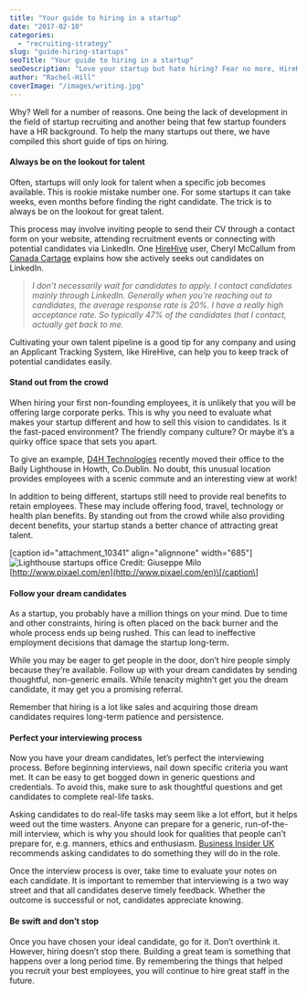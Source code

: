 ```yaml
---
title: "Your guide to hiring in a startup"
date: "2017-02-10"
categories:
  - "recruiting-strategy"
slug: "guide-hiring-startups"
seoTitle: "Your guide to hiring in a startup"
seoDescription: "Love your startup but hate hiring? Fear no more, HireHive is here to help! Read our simple tips on how to hire for all kinds of startups."
author: "Rachel-Hill"
coverImage: "/images/writing.jpg"
---
```


Why? Well for a number of reasons. One being the lack of development in the field of startup recruiting and another being that few startup founders have a HR background. To help the many startups out there, we have compiled this short guide of tips on hiring.

#### **Always be on the lookout for talent**

Often, startups will only look for talent when a specific job becomes available. This is rookie mistake number one. For some startups it can take weeks, even months before finding the right candidate. The trick is to always be on the lookout for great talent.

This process may involve inviting people to send their CV through a contact form on your website, attending recruitment events or connecting with potential candidates via LinkedIn. One [HireHive](http://hirehive.io/) user, Cheryl McCallum from [Canada Cartage](http://www.canadacartage.com/) explains how she actively seeks out candidates on LinkedIn.

> _I don’t necessarily wait for candidates to apply. I contact candidates mainly through LinkedIn. Generally when you’re reaching out to candidates, the average response rate is 20%. I have a really high acceptance rate. So typically 47% of the candidates that I contact, actually get back to me._

Cultivating your own talent pipeline is a good tip for any company and using an Applicant Tracking System, like HireHive, can help you to keep track of potential candidates easily.

#### **Stand out from the crowd**

When hiring your first non-founding employees, it is unlikely that you will be offering large corporate perks. This is why you need to evaluate what makes your startup different and how to sell this vision to candidates. Is it the fast-paced environment? The friendly company culture? Or maybe it’s a quirky office space that sets you apart.

To give an example, [D4H Technologies](https://www.d4htechnologies.com/) recently moved their office to the Baily Lighthouse in Howth, Co.Dublin. No doubt, this unusual location provides employees with a scenic commute and an interesting view at work!

In addition to being different, startups still need to provide real benefits to retain employees. These may include offering food, travel, technology or health plan benefits. By standing out from the crowd while also providing decent benefits, your startup stands a better chance of attracting great talent.

\[caption id="attachment_10341" align="alignnone" width="685"\]![Lighthouse startups office](/images/Baily-Lighthouse.jpg) Credit: Giuseppe Milo [http://www.pixael.com/en](http://www.pixael.com/en)\[/caption\]

#### **Follow your dream candidates**

As a startup, you probably have a million things on your mind. Due to time and other constraints, hiring is often placed on the back burner and the whole process ends up being rushed. This can lead to ineffective employment decisions that damage the startup long-term.

While you may be eager to get people in the door, don’t hire people simply because they’re available. Follow up with your dream candidates by sending thoughtful, non-generic emails. While tenacity mightn't get you the dream candidate, it may get you a promising referral.

Remember that hiring is a lot like sales and acquiring those dream candidates requires long-term patience and persistence.

#### **Perfect your interviewing process**

Now you have your dream candidates, let’s perfect the interviewing process. Before beginning interviews, nail down specific criteria you want met. It can be easy to get bogged down in generic questions and credentials. To avoid this, make sure to ask thoughtful questions and get candidates to complete real-life tasks.

Asking candidates to do real-life tasks may seem like a lot effort, but it helps weed out the time wasters. Anyone can prepare for a generic, run-of-the-mill interview, which is why you should look for qualities that people can’t prepare for, e.g. manners, ethics and enthusiasm. [Business Insider UK](http://uk.businessinsider.com/resumes-are-overrated-for-startup-hiring-2016-5?r=US&IR=T) recommends asking candidates to do something they will do in the role.

Once the interview process is over, take time to evaluate your notes on each candidate. It is important to remember that interviewing is a two way street and that all candidates deserve timely feedback. Whether the outcome is successful or not, candidates appreciate knowing.

#### **Be swift and don’t stop**

Once you have chosen your ideal candidate, go for it. Don’t overthink it. However, hiring doesn’t stop there. Building a great team is something that happens over a long period time. By remembering the things that helped you recruit your best employees, you will continue to hire great staff in the future.
